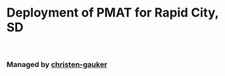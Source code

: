 <h1>Deployment of PMAT for  Rapid City, SD</h1> <br> <h3>Managed by <a href='https://github.com/christen-gauker' target='_blank'>christen-gauker</a></h3>
